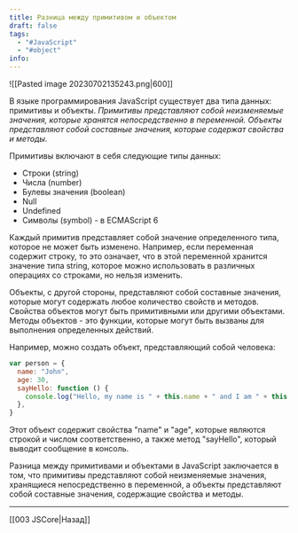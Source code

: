 ```yaml
---
title: Разница между примитивом и объектом
draft: false
tags:
  - "#JavaScript"
  - "#object"
info:
---
```

![[Pasted image 20230702135243.png|600]]

В языке программирования JavaScript существует два типа данных: примитивы и объекты.
_Примитивы представляют собой неизменяемые значения, которые хранятся непосредственно в переменной. Объекты представляют собой составные значения, которые содержат свойства и методы._

Примитивы включают в себя следующие типы данных:

- Строки (string)
- Числа (number)
- Булевы значения (boolean)
- Null
- Undefined
- Символы (symbol) - в ECMAScript 6

Каждый примитив представляет собой значение определенного типа, которое не может быть изменено. Например, если переменная содержит строку, то это означает, что в этой переменной хранится значение типа string, которое можно использовать в различных операциях со строками, но нельзя изменить.

Объекты, с другой стороны, представляют собой составные значения, которые могут содержать любое количество свойств и методов. Свойства объектов могут быть примитивными или другими объектами. Методы объектов - это функции, которые могут быть вызваны для выполнения определенных действий.

Например, можно создать объект, представляющий собой человека:

```javascript
var person = {
  name: "John",
  age: 30,
  sayHello: function () {
    console.log("Hello, my name is " + this.name + " and I am " + this.age + " years old.")
  },
}
```

Этот объект содержит свойства "name" и "age", которые являются строкой и числом соответственно, а также метод "sayHello", который выводит сообщение в консоль.

Разница между примитивами и объектами в JavaScript заключается в том, что примитивы представляют собой неизменяемые значения, хранящиеся непосредственно в переменной, а объекты представляют собой составные значения, содержащие свойства и методы.

---

[[003 JSCore|Назад]]